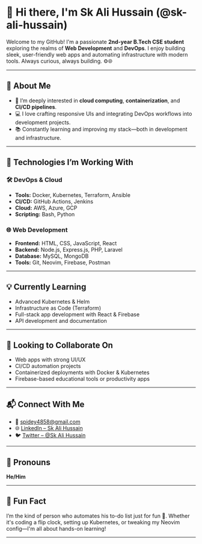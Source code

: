 # 👋 Hi there, I'm Sk Ali Hussain (@sk-ali-hussain)

Welcome to my GitHub! I'm a passionate **2nd-year B.Tech CSE student** exploring the realms of **Web Development** and **DevOps**. I enjoy building sleek, user-friendly web apps and automating infrastructure with modern tools. Always curious, always building. ⚙️🌐

---

## 🚀 About Me
- 🧠 I’m deeply interested in **cloud computing**, **containerization**, and **CI/CD pipelines**.
- 💻 I love crafting responsive UIs and integrating DevOps workflows into development projects.
- 📚 Constantly learning and improving my stack—both in development and infrastructure.

---

## 🔧 Technologies I’m Working With

### 🛠️ DevOps & Cloud
- **Tools:** Docker, Kubernetes, Terraform, Ansible
- **CI/CD:** GitHub Actions, Jenkins
- **Cloud:** AWS, Azure, GCP
- **Scripting:** Bash, Python

### 🌐 Web Development
- **Frontend:** HTML, CSS, JavaScript, React
- **Backend:** Node.js, Express.js, PHP, Laravel
- **Database:** MySQL, MongoDB
- **Tools:** Git, Neovim, Firebase, Postman

---

## 💡 Currently Learning
- Advanced Kubernetes & Helm
- Infrastructure as Code (Terraform)
- Full-stack app development with React & Firebase
- API development and documentation

---

## 🤝 Looking to Collaborate On
- Web apps with strong UI/UX
- CI/CD automation projects
- Containerized deployments with Docker & Kubernetes
- Firebase-based educational tools or productivity apps

---

## 📬 Connect With Me
- 📧 [spidey4858@gmail.com](mailto:spidey4858@gmail.com)
- 🌐 [LinkedIn – Sk Ali Hussain](https://www.linkedin.com/in/sk-ali-hussain-3705972aa/)
- 🐦 [Twitter – @Sk Ali Hussain](https://x.com/thor1653e?s=21)

---

## 🧑 Pronouns
**He/Him**

---

## 🎯 Fun Fact
I’m the kind of person who automates his to-do list just for fun 🤖. Whether it's coding a flip clock, setting up Kubernetes, or tweaking my Neovim config—I'm all about hands-on learning!

---

<!---
sk-ali-hussain/sk-ali-hussain is a ✨ special ✨ repository because its `README.md` (this file) appears on your GitHub profile.
You can click the Preview link to take a look at your changes.
--->
